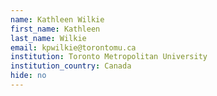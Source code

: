 ```yaml
---
name: Kathleen Wilkie
first_name: Kathleen
last_name: Wilkie
email: kpwilkie@torontomu.ca
institution: Toronto Metropolitan University
institution_country: Canada
hide: no
---
```


